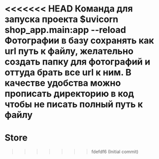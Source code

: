 <<<<<<< HEAD
Команда для запуска проекта
$uvicorn shop_app.main:app --reload
Фотографии в базу сохранять как url путь к файлу, желательно создать 
папку для фотографий и оттуда брать все url к ним. В качестве 
удобства можно прописать директорию в код чтобы не писать полный путь
к файлу
=======
# Store
>>>>>>> fdefdf6 (Initial commit)
